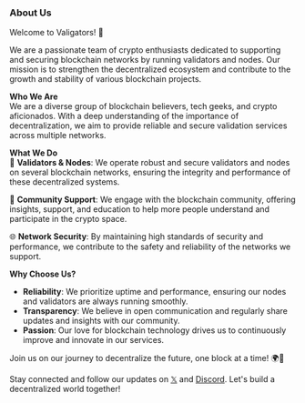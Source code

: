 ### About Us

Welcome to Valigators! 🐊

We are a passionate team of crypto enthusiasts dedicated to supporting and securing blockchain networks by running validators and nodes. Our mission is to strengthen the decentralized ecosystem and contribute to the growth and stability of various blockchain projects.

**Who We Are**  
We are a diverse group of blockchain believers, tech geeks, and crypto aficionados. With a deep understanding of the importance of decentralization, we aim to provide reliable and secure validation services across multiple networks.

**What We Do**  
🔗 **Validators & Nodes**: We operate robust and secure validators and nodes on several blockchain networks, ensuring the integrity and performance of these decentralized systems.

🚀 **Community Support**: We engage with the blockchain community, offering insights, support, and education to help more people understand and participate in the crypto space.

🌐 **Network Security**: By maintaining high standards of security and performance, we contribute to the safety and reliability of the networks we support.

**Why Choose Us?**  
- **Reliability**: We prioritize uptime and performance, ensuring our nodes and validators are always running smoothly.
- **Transparency**: We believe in open communication and regularly share updates and insights with our community.
- **Passion**: Our love for blockchain technology drives us to continuously improve and innovate in our services.

Join us on our journey to decentralize the future, one block at a time! 🌍🔐

Stay connected and follow our updates on [𝕏](https://x.com/val1gators) and [Discord](https://discord.gg/NqgWwWU8). Let's build a decentralized world together!
